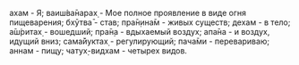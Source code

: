 ахам - Я; ваиш́ва̄нарах̣ - Мое полное проявление в виде огня пищеварения; бхӯтва̄ - став; пра̄н̣ина̄м - живых существ; дехам - в тело; а̄ш́ритах̣ - вошедший; пра̄н̣а - вдыхаемый воздух; апа̄на - и воздух, идущий вниз; сама̄йуктах̣ - регулирующий; пача̄ми - перевариваю; аннам - пищу; чатух̣-видхам - четырех видов.